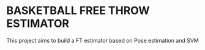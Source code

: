 # BASKETBALL FREE THROW ESTIMATOR 
This project aims to build a FT estimator based on Pose estimation and SVM
